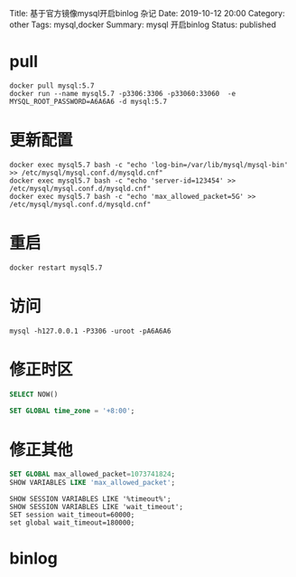 Title: 基于官方镜像mysql开启binlog 杂记
Date: 2019-10-12 20:00
Category: other
Tags: mysql,docker
Summary: mysql 开启binlog
Status: published

# pull

```
docker pull mysql:5.7
docker run --name mysql5.7 -p3306:3306 -p33060:33060  -e MYSQL_ROOT_PASSWORD=A6A6A6 -d mysql:5.7
```

# 更新配置

```
docker exec mysql5.7 bash -c "echo 'log-bin=/var/lib/mysql/mysql-bin' >> /etc/mysql/mysql.conf.d/mysqld.cnf"
docker exec mysql5.7 bash -c "echo 'server-id=123454' >> /etc/mysql/mysql.conf.d/mysqld.cnf"
docker exec mysql5.7 bash -c "echo 'max_allowed_packet=5G' >> /etc/mysql/mysql.conf.d/mysqld.cnf"
```

# 重启

```
docker restart mysql5.7
```

# 访问

```
mysql -h127.0.0.1 -P3306 -uroot -pA6A6A6
```

# 修正时区

```sql
SELECT NOW()

SET GLOBAL time_zone = '+8:00';
```

# 修正其他

```sql
SET GLOBAL max_allowed_packet=1073741824;
SHOW VARIABLES LIKE 'max_allowed_packet';
```

```
SHOW SESSION VARIABLES LIKE '%timeout%';
SHOW SESSION VARIABLES LIKE 'wait_timeout';
SET session wait_timeout=60000;
set global wait_timeout=180000;
```


# binlog

```sql

```

